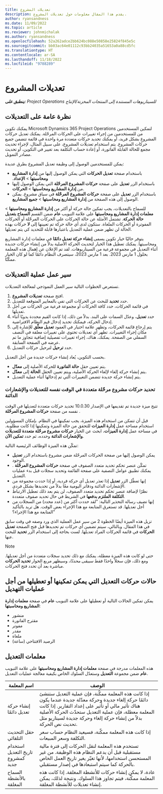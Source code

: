 ```yaml
---
title: تعديلات المشروع
description: يقدم هذا المقال معلومات حول تعديلات المشروع.
author: ryansandness
ms.date: 11/09/2022
ms.topic: article
ms.reviewer: johnmichalak
ms.author: ryansandness
ms.openlocfilehash: 52a262adce2bb624bc088e50858e25824f845e5c
ms.sourcegitcommit: bb03ac64e01112c93bb24035a51653a0a88cd5fc
ms.translationtype: HT
ms.contentlocale: ar-SA
ms.lasthandoff: 11/18/2022
ms.locfileid: "9788289"
---
```

# <a name="project-adjustments"></a>تعديلات المشروع

_**ينطبق على:** Project Operations للسيناريوهات المستندة إلى المنتجات المخزنة/الإنتاج_

## <a name="adjustments-overview"></a>نظرة عامة على التعديلات

يمكنك تكوين Microsoft Dynamics 365 Project Operations لتمكين المستخدمين من للمستخدمين من إجراء تغييرات على الحركات المرحّلة. يمكنك تعديل حركات المشروع بشكل فريد، أو يمكنك تحديد حركات متعددة مرة واحدة في قائمة تتضمن جميع حركات المشروع. يتم استخدام تعديلات المشروع، على سبيل المثال، لإجراء تحديث مجمع للحالة القابلة الفاتورة، أو إعادة حساب التكلفة بعد تغيير في التكوين، أو تحديث مصادر التمويل.

يمكن للمستخدمين الوصول إلى وظيفة تعديل المشروع بطرق عديدة:

- باستخدام صفحة **تعديل الحركات‬‏‫** التي يمكن الوصول إليها من **إدارة المشاريع ومحاسبتها** \> **الإعداد**.
- باستخدام الزر **تعديل** على صفحة **حركات المشروع المرحّلة** التي يمكن الوصول إليها من **إدارة المشاريع ومحاسبتها** \> **الحركات**.
- باستخدام الزر **تعديل** على صفحة **حركات المشروع المرحّلة** في سياق مشروع. يمكن الوصول إلى هذه الصفحة من **إدارة المشاريع ومحاسبتها** \> **جميع المشاريع**.

للسماح بالتعديلات، يجب تمكين حالة حركة أو أكثر من **إدارة المشاريع ومحاسبتها** \> **معلمات إدارة المشاريع ومحاسبتها** على علامة التبويب **عام** ضمن القسم **السماح بتعديل حالة الحركة**. تشتمل الأمثلة عن حالة الحركات على الحركات المرحّلة أو الحركات المفوترة أو الحركات الملغاة. ستكون لدى أي حالة حركة تم تعيينها إلى **لا** حركات بهذه الحالة لن تظهر ضمن عملية التعديل باعتبارها قابلة للتحديد كي يتم تعديلها.

يتوفر حاليًا خيار تكوين يسمى **إنشاء حركة تعديل دائمًا** في معلمات إدارة المشاريع ومحاسبتها. يمكنك تعطيل هذا الخيار لتحديث الحركة الأصلية بدلاً من إنشاء حركات جديدة أثناء التعديل في مجموعة فرعية من السيناريوهات. لقد تم الإعلان عن إهمال هذه المعلمة بحلول 1 مارس 2023. بعد 1 مارس 2023، سيتصرف النظام دائمًا كما لو كان الخيار ممكّنًا.

## <a name="adjustments-process-flow"></a>سير عمل عملية التعديلات

تستعرض الخطوات التالية سير العمل النموذجي لمعالجة التعديلات.

1. افتح صفحة **تعديلات المشروع**.
2. حدد **تحديد** للبحث عن الحركات التي تفي بالمعايير المتوقعة للتعديل.
3. في قائمة الحركات، حدد كافة الحركات أو مجموعة فرعية من الحركات من أجل تعديلها.
4. حدد **تعديل**، وعدّل السمات على البند. بدلاً من ذلك، إذا كانت القيم محددة يدويًا أثناء إدخال الحركة، فيمكنك تحديد إدخال قيم النظام الافتراضية.
5. يتم إرجاع قائمة الحركات، وتظهر علامة اختيار في العمود **تعديل معلّق**  للإشارة إلى مكان إجراء التغييرات. تظهر أي تعديلات تحتوي على تغييرات معلقة في النصف السفلي من الصفحة. يمكنك، هناك، إجراء تغييرات تفصيلية إضافية تتجاوز ما تم عرضه في الصفحة السابقة.
6. حدد **ترحيل** لترحيل حركات التعديل.

بحسب التكوين، يُعاد إنشاء حركات جديدة من أجل التعديل.

- يتم تعيين حقل **حالة الفاتورة** للحركة الأصلية إلى **معدّل**.
- يتم إنشاء حركة إلغاء لإلغاء الحركة الأصلية، ويتم تعيين الحقل **الحالة** إلى **معدّل**.
- يتم إنشاء حركة جديدة تتضمن التغييرات التي تم إدخالها أثناء عملية التعديل.

### <a name="selecting-multiple-posted-project-transactions-at-a-time-for-adjustments-and-credit-notes"></a>تحديد حركات مشروع مرحّلة متعددة في الوقت نفسه للتعديلات والإشعارات الدائنة

تتيح ميزة جديدة تم تقديمها في الإصدار 10.0.30 تحديد حركات متعددة لتعديلها في الوقت نفسه من صفحة **حركات المشروع المرحّلة** .

قبل أن تتمكن من استخدام هذه الميزة، يجب تمكينها في النظام. بإمكان المسؤولين استخدام مساحة عمل **إدارة الميزات** للتحقق من حالة الميزة وتمكينها إذا كانت مطلوبة. في مساحة عمل **إدارة الميزات**، ابحث عن الخيار **حركات مشروع مرحّلة متعددة للتعديلات والإشعارات الدائنة‬** وحدده، ثم حدد **تمكين الآن**.

تمكّن هذه الميزة الوظائف الرئيسية التالية:

- يمكن الوصول إليها من صفحة الحركات المرحّلة ضمن مشروع باستخدام الزر **تعديل** الوجود.
- تمكّن عنصر تحكم تحديد متعدد الصفوف في صفحة **حركات المشروع المرحّلة** . يمكنك تطبيق عوامل التصفية على صفحة القائمة وتحديد سجلات قبل بدء عمليات التعديل.
- إنها تعطّل الزر **تعديل** إذا تعذر تعديل أي حركة فردية، أو إذا حددت مجموعة من الإشعارات الدائنة ودفاتر اليومية معًا بدلاً من تحديدها بشكل فردي.
- نظرًا لإضافة عنصر تحكم تحديد متعدد الصفوف، لن يتم بعد ذلك تعطيل الارتباط **التكلفة الملتزم بدفعها** في الشريط في حال تحديد صفوف متعددة.
- إنها تضيف رسالة التحذير التالية: "لقد حددت أكثر من (عدد محدد) من السجلات من أجل تعديلها. قد تستغرق المتابعة مع هذا الإجراء بعض الوقت. هل تريد بالتأكيد المتابعة مع هذا الإجراء؟"

تزيل هذه الميزة أيضًا الخطوة 2 من سير عمل العملية الذي ورد وصفه في وقت سابق في هذا المقال. وبالتالي، سيتم تضمين أي حركات تم تحديدها قبل فتح الصفحة **تعديل الحركات** في قائمة الحركات المراد تعديلها. لست بحاجة إلى استخدام الزر **تحديد** للبحث عنها.

> [!NOTE] 
> حتى لو كانت هذه الميزة معطلة، يمكنك مع ذلك تحديد سجلات متعددة من أجل تعديلها. ومع ذلك، فإن سجلاً واحدًا فقط *سيبقى محددًا*، وسيظهر مربع الحوار **تحديد الحركات** مباشرة بعد أن تحدد فتح الحركات.

## <a name="adjustment-transaction-statuses-that-can-be-enabled-or-disabled-for-adjustments"></a>حالات حركات التعديل التي يمكن تمكينها أو تعطيلها من أجل عمليات التهديل

يمكن تمكين الحالات التالية أو تعطيلها على علامة التبويب **عام** في صفحة **معلمات إدارة المشاريع ومحاسبتها**:

- منشور
- مقترح الفاتورة
- مفوتر
- مقدر
- ‏‏ملغاة
- الرصيد الافتتاحي (ساعة)

## <a name="adjustment-parameters"></a>معلمات التعديل

هذه المعلمات مدرجة في صفحة **معلمات إدارة المشاريع ومحاسبتها** على علامة التبويب **عام** ضمن مجموعة **التعديل** وستعدّل السلوك الخاص بكيفية معالجة عمليات التعديل. 

| اسم المعلمة | الوصف  |
|----------------|-------------
| إنشاء حركة تعديل دائمًا | إذا كانت هذه المعلمة ممكّنة، فإن عملية التعديل ستنشئ دائمًا حركة إلغاء جديدة وحركة معدّلة جديدة عندما يكون هناك تأثير مالي أو تأثير على إعداد التقارير. إذا كانت المعلمة معطلة، فإن عملية التعديل ستحدّث الحركة الأصلية بدلاً من إنشاء حركة إلغاء وحركة جديدة لسيناريو مثل تحديث نص الحركة. |
| حقل التحديث التلقائي | إذا كانت هذه المعلمة ممكّنة، فسيعيد النظام حساب سعر التكلفة وسعر المبيعات. |
| استخدام تاريخ التعديل كمشروع جديد | تستخدم هذه المعلمة لنقل الحركات إلى فترة مالية مستقبلية قبل أن يدعم النظام هذه الوظيفة. من غير المستحسن استخدامها، لأنها تغيّر يغير تاريخ العمل الخاص بالحركة كما سيتم استبعادها في إصدار مستقبلي. |
| السماح بالأنشطة المغلقة | عادة، لا يمكن إنشاء حركات للأنشطة المغلقة. إذا كانت هذه المعلمة ممكّنة، فيتم تجاوز هذا السلوك. ونتيجة لذلك، يمكن إنشاء تعديلات للأنشطة المغلقة. |
